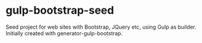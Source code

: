 gulp-bootstrap-seed
===================

Seed project for web sites with Bootstrap, JQuery etc, using Gulp as builder. Initially created with generator-gulp-bootstrap.
